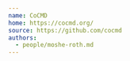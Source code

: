 ```yaml
---
name: CoCMD
home: https://cocmd.org/
source: https://github.com/cocmd
authors:
  - people/moshe-roth.md
---
```

